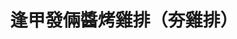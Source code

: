---
title: "逢甲發倆醬烤雞排（夯雞排）"
description: "逢甲發倆醬烤雞排（夯雞排）"
layout: shop
keywords:
  - 美食競賽
  - 台灣美食
  - 美食精選
datePublished: "2025-06-30"
dateModified: "2025-07-04"
city: "台中市"
district: "西屯區"
address: "台中市西屯區慶和街92-1號"
phone: "0983687249"
geo: "24.176052892971956, 120.64654193851347"
google_map: "https://maps.app.goo.gl/NatUGxCFwKhp8Gw9A"
footinder: "https://footinder.com.tw/%E5%8F%B0%E4%B8%AD%E5%B8%82%E8%A5%BF%E5%B1%AF%E5%8D%80/362041/"
official: "https://www.facebook.com/profile.php?id=61551905487137"
award:
  - name: "夜市王"
    year: "2024"
    entries:
      - nightMarket: "逢甲夜市"
        food_type: "雞排"
        rank: "第九名"

---